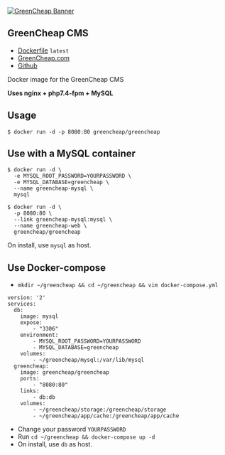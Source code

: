 [![GreenCheap Banner](https://camo.githubusercontent.com/cc38f2eec46fb1d1e62e4b203de74fd1d2a9eb63/68747470733a2f2f7265732e636c6f7564696e6172792e636f6d2f64776d656a736c78352f696d6167652f75706c6f61642f76313539393339313331322f677265656e63686561702f677265656e63686561702d77616c6c70617065725f6a31676c77302e6a7067)](https://greencheap.net)

## GreenCheap CMS

* [Dockerfile](https://github.com/izuolan/dockerfiles/tree/master/pagekit) `latest`
* [GreenCheap.com](https://greencheap.net)
* [Github](https://github.com/greencheap/greencheap/)

Docker image for the GreenCheap CMS

**Uses nginx + php7.4-fpm + MySQL**

## Usage
```
$ docker run -d -p 8080:80 greencheap/greencheap
```

## Use with a MySQL container
```
$ docker run -d \
  -e MYSQL_ROOT_PASSWORD=YOURPASSWORD \
  -e MYSQL_DATABASE=greencheap \
  --name greencheap-mysql \
  mysql
```
```
$ docker run -d \
  -p 8080:80 \
  --link greencheap-mysql:mysql \
  --name greencheap-web \
  greencheap/greencheap
```
On install, use `mysql` as host.

## Use Docker-compose

* `mkdir ~/greencheap && cd ~/greencheap && vim docker-compose.yml`
```
version: '2'
services:
  db:
    image: mysql
    expose:
        - "3306"
    environment:
        - MYSQL_ROOT_PASSWORD=YOURPASSWORD
        - MYSQL_DATABASE=greencheap
    volumes:
        - ~/greencheap/mysql:/var/lib/mysql
  greencheap:
    image: greencheap/greencheap
    ports:
        - "8080:80"
    links:
        - db:db
    volumes:
        - ~/greencheap/storage:/greencheap/storage
        - ~/greencheap/app/cache:/greencheap/app/cache
```
* Change your password `YOURPASSWORD`
* Run `cd ~/greencheap && docker-compose up -d`
* On install, use `db` as host.
